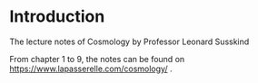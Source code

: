 # Introduction
The lecture notes of Cosmology by Professor Leonard Susskind

From chapter 1 to 9, the notes can be found on https://www.lapasserelle.com/cosmology/ .
